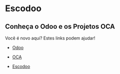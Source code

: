 # Escodoo

## Conheça o Odoo e os Projetos OCA

Você é novo aqui? Estes links podem ajudar!

- [Odoo](https://odoo.com)

- [OCA](https://odoo-community.org/)

- [Escodoo](https://escodoo.com)
